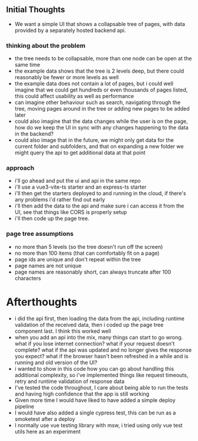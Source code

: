 ## Initial Thoughts
- We want a simple UI that shows a collapsable tree of pages, with data provided by a separately hosted backend api.

### thinking about the problem
- the tree needs to be collapsable, more than one node can be open at the same time
- the example data shows that the tree is 2 levels deep, but there could reasonably be fewer or more levels as well
- the example data does not contain a lot of pages, but i could well imagine that we could get hundreds or even thousands of pages listed, this could affect usability as well as performance
- can imagine other behaviour such as search, navigating through the tree, moving pages around in the tree or adding new pages to be added later
- could also imagine that the data changes while the user is on the page, how do we keep the UI in sync with any changes happening to the data in the backend?
- could also image that in the future, we might only get data for the current folder and subfolders, and that on expanding a new folder we might query the api to get additional data at that point

### approach
- i'll go ahead and put the ui and api in the same repo
- i'll use a vue3-vite-ts starter and an express-ts starter
- i'll then get the starters deployed to and running in the cloud, if there's any problems i'd rather find out early
- i'll then add the data to the api and make sure i can access it from the UI, see that things like CORS is properly setup
- i'll then code up the page tree.

### page tree assumptions
- no more than 5 levels (so the tree doesn't run off the screen)
- no more than 100 items (that can comfortably fit on a page) 
- page ids are unique and don't repeat within the tree
- page names are not unique
- page names are reasonably short, can always truncate after 100 characters

# Afterthoughts
- i did the api first, then loading the data from the api, including runtime validation of the received data, then i coded up the page tree component last. I think this worked well
- when you add an api into the mix, many things can start to go wrong. what if you lose internet connection? what if your request doesn't complete? what if the api was updated and no longer gives the response you expect? what if the browser hasn't been refreshed in a while and is running and old version of the UI? 
- i wanted to show in this code how you can go about handling this additional complexity, so i've implemented things like request timeouts, retry and runtime validation of response data
- I've tested the code throughout, I care about being able to run the tests and having high confidence that the app is still working
- Given more time I would have liked to have added a simple deploy pipeline
- I would have also added a single cypress test, this can be run as a smoketest after a deploy
- I normally use vue testing library with msw, i tried using only vue test utils here as an experiment